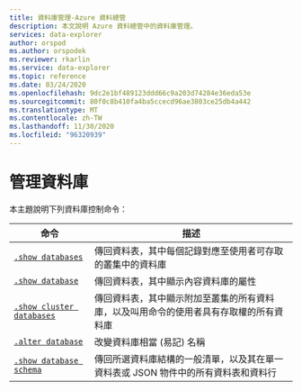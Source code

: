 ```yaml
---
title: 資料庫管理-Azure 資料總管
description: 本文說明 Azure 資料總管中的資料庫管理。
services: data-explorer
author: orspod
ms.author: orspodek
ms.reviewer: rkarlin
ms.service: data-explorer
ms.topic: reference
ms.date: 03/24/2020
ms.openlocfilehash: 9dc2e1bf489123ddd66c9a203d74284e36eda53e
ms.sourcegitcommit: 80f0c8b410fa4ba5ccecd96ae3803ce25db4a442
ms.translationtype: MT
ms.contentlocale: zh-TW
ms.lasthandoff: 11/30/2020
ms.locfileid: "96320939"
---
```

# <a name="databases-management"></a>管理資料庫

本主題說明下列資料庫控制命令：

|命令 |描述 |
|--------|------------|
|[`.show databases`](show-databases.md) |傳回資料表，其中每個記錄對應至使用者可存取的叢集中的資料庫|
|[`.show database`](show-database.md) |傳回資料表，其中顯示內容資料庫的屬性 |
|[`.show cluster databases`](show-cluster-database.md) |傳回資料表，其中顯示附加至叢集的所有資料庫，以及叫用命令的使用者具有存取權的所有資料庫 |
|[`.alter database`](alter-database.md) |改變資料庫相當 (易記) 名稱 |
|[`.show database schema`](show-schema-database.md) |傳回所選資料庫結構的一般清單，以及其在單一資料表或 JSON 物件中的所有資料表和資料行 |